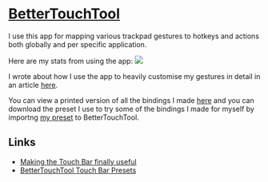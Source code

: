 # [BetterTouchTool](https://www.boastr.net)
I use this app for mapping various trackpad gestures to hotkeys and actions both globally and per specific application.

Here are my stats from using the app:
![](https://i.imgur.com/llRfTJt.png)

I wrote about how I use the app to heavily customise my gestures in detail in an article [here](https://medium.com/@NikitaVoloboev/take-control-of-your-touchpad-on-macos-45c581f542e0#.7n1ye6vze).

You can view a printed version of all the bindings I made [here](https://github.com/nikitavoloboev/my-mac-os/blob/master/btt/gestures.pdf) and you can download the preset I use to try some of the bindings I made for myself by importng [my preset](https://github.com/nikitavoloboev/my-mac-os/tree/master/btt) to BetterTouchTool.

## Links
- [Making the Touch Bar finally useful](http://vas3k.com/blog/touchbar/)
- [BetterTouchTool Touch Bar Presets](https://github.com/vas3k/btt-touchbar-presets)
